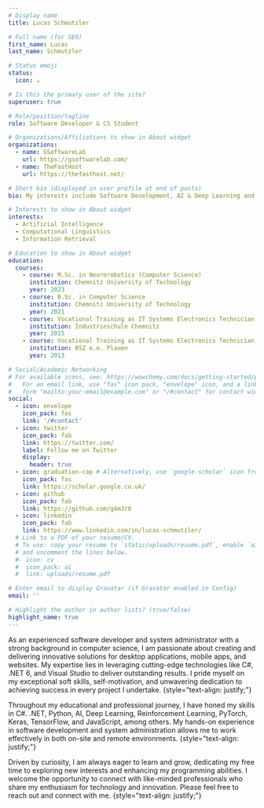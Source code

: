 ```yaml
---
# Display name
title: Lucas Schmutzler

# Full name (for SEO)
first_name: Lucas
last_name: Schmutzler

# Status emoji
status:
  icon: ☕️

# Is this the primary user of the site?
superuser: true

# Role/position/tagline
role: Software Developer & CS Student

# Organizations/Affiliations to show in About widget
organizations:
  - name: GSoftwareLab
    url: https://gsoftwarelab.com/
  - name: TheFastHost
    url: https://thefasthost.net/

# Short bio (displayed in user profile at end of posts)
bio: My interests include Software Development, AI & Deep Learning and Computer Science

# Interests to show in About widget
interests:
  - Artificial Intelligence
  - Computational Linguistics
  - Information Retrieval

# Education to show in About widget
education:
  courses:
    - course: M.Sc. in Neurorobotics (Computer Science)
      institution: Chemnitz University of Technology
      year: 2023
    - course: B.Sc. in Computer Science
      institution: Chemnitz University of Technology
      year: 2021
    - course: Vocational Training as IT Systems Electronics Technician
      institution: Industrieschule Chemnitz
      year: 2015
    - course: Vocational Training as IT Systems Electronics Technician
      institution: BSZ e.o. Plauen
      year: 2013

# Social/Academic Networking
# For available icons, see: https://wowchemy.com/docs/getting-started/page-builder/#icons
#   For an email link, use "fas" icon pack, "envelope" icon, and a link in the
#   form "mailto:your-email@example.com" or "/#contact" for contact widget.
social:
  - icon: envelope
    icon_pack: fas
    link: '/#contact'
  - icon: twitter
    icon_pack: fab
    link: https://twitter.com/
    label: Follow me on Twitter
    display:
      header: true
  - icon: graduation-cap # Alternatively, use `google-scholar` icon from `ai` icon pack
    icon_pack: fas
    link: https://scholar.google.co.uk/
  - icon: github
    icon_pack: fab
    link: https://github.com/g4m3r0
  - icon: linkedin
    icon_pack: fab
    link: https://www.linkedin.com/in/lucas-schmutzler/
  # Link to a PDF of your resume/CV.
  # To use: copy your resume to `static/uploads/resume.pdf`, enable `ai` icons in `params.yaml`,
  # and uncomment the lines below.
  #- icon: cv
  #  icon_pack: ai
  #  link: uploads/resume.pdf

# Enter email to display Gravatar (if Gravatar enabled in Config)
email: ''

# Highlight the author in author lists? (true/false)
highlight_name: true
---
```


As an experienced software developer and system administrator with a strong background in computer science, I am passionate about creating and delivering innovative solutions for desktop applications, mobile apps, and websites. My expertise lies in leveraging cutting-edge technologies like C#, .NET 6, and Visual Studio to deliver outstanding results. I pride myself on my exceptional soft skills, self-motivation, and unwavering dedication to achieving success in every project I undertake.
{style="text-align: justify;"}

Throughout my educational and professional journey, I have honed my skills in C#. .NET, Python, AI, Deep Learning, Reinforcement Learning, PyTorch, Keras, TensorFlow, and JavaScript, among others. My hands-on experience in software development and system administration allows me to work effectively in both on-site and remote environments.
{style="text-align: justify;"}

Driven by curiosity, I am always eager to learn and grow, dedicating my free time to exploring new interests and enhancing my programming abilities. I welcome the opportunity to connect with like-minded professionals who share my enthusiasm for technology and innovation. Please feel free to reach out and connect with me.
{style="text-align: justify;"}
